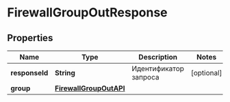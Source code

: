 

# FirewallGroupOutResponse


## Properties

| Name | Type | Description | Notes |
|------------ | ------------- | ------------- | -------------|
|**responseId** | **String** | Идентификатор запроса |  [optional] |
|**group** | [**FirewallGroupOutAPI**](FirewallGroupOutAPI.md) |  |  |



